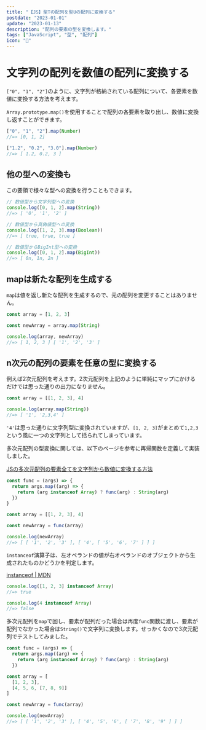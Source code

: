 ```yaml
---
title: "【JS】型Tの配列を型Uの配列に変換する"
postdate: "2023-01-01"
update: "2023-01-13"
description: "配列の要素の型を変換します。"
tags: ["JavaScript", "型", "配列"]
icon: "🧸"
---
```


# 文字列の配列を数値の配列に変換する

`["0", "1", "2"]`のように、文字列が格納されている配列について、各要素を数値に変換する方法を考えます。

`Array.prototype.map()`を使用することで配列の各要素を取り出し、数値に変換し返すことができます。

```js
["0", "1", "2"].map(Number)
//=> [0, 1, 2]

["1.2", "0.2", "3.0"].map(Number)
//=> [ 1.2, 0.2, 3 ]
```

## 他の型への変換も

この要領で様々な型への変換を行うこともできます。

```js
// 数値型から文字列型への変換
console.log([0, 1, 2].map(String))
//=> [ '0', '1', '2' ]

// 数値型から真偽値型への変換
console.log([1, 2, 3].map(Boolean))
//=> [ true, true, true ]

// 数値型からBigInt型への変換
console.log([0, 1, 2].map(BigInt))
//=> [ 0n, 1n, 2n ]
```

## mapは新たな配列を生成する

`map`は値を返し新たな配列を生成するので、元の配列を変更することはありません。

```js
const array = [1, 2, 3]

const newArray = array.map(String)

console.log(array, newArray)
//=> [ 1, 2, 3 ] [ '1', '2', '3' ]
```

## n次元の配列の要素を任意の型に変換する

例えば2次元配列を考えます。2次元配列を上記のように単純にマップにかけるだけでは思った通りの出力になりません。

```js
const array = [[1, 2, 3], 4]

console.log(array.map(String))
//=> [ '1', '2,3,4' ]
```

`'4'`は思った通りに文字列型に変換されていますが、`[1, 2, 3]`がまとめて`1,2,3`という風に一つの文字列として括られてしまっています。

多次元配列の型変換に関しては、以下のページを参考に再帰関数を定義して実装しました。

[JSの多次元配列の要素全てを文字列から数値に変換する方法](https://teratail.com/questions/334737)

```js
const func = (args) => {
  return args.map((arg) => {
    return (arg instanceof Array) ? func(arg) : String(arg)
  })
}

const array = [[1, 2, 3], 4]

const newArray = func(array)

console.log(newArray)
//=> [ [ '1', '2', '3' ], [ '4', [ '5', '6', '7' ] ] ]
```

`instanceof`演算子は、左オペランドの値が右オペランドのオブジェクトから生成されたものかどうかを判定します。

[instanceof | MDN](https://developer.mozilla.org/ja/docs/Web/JavaScript/Reference/Operators/instanceof)

```js
console.log([1, 2, 3] instanceof Array)
//=> true

console.log(4 instanceof Array)
//=> false
```

多次元配列を`map`で回し、要素が配列だった場合は再度`func`関数に渡し、要素が配列でなかった場合は`String()`で文字列に変換します。せっかくなので3次元配列でテストしてみました。

```js
const func = (args) => {
  return args.map((arg) => {
    return (arg instanceof Array) ? func(arg) : String(arg)
  })

const array = [
  [1, 2, 3],
  [4, 5, 6, [7, 8, 9]]
]

const newArray = func(array)

console.log(newArray)
//=> [ [ '1', '2', '3' ], [ '4', '5', '6', [ '7', '8', '9' ] ] ]
```

